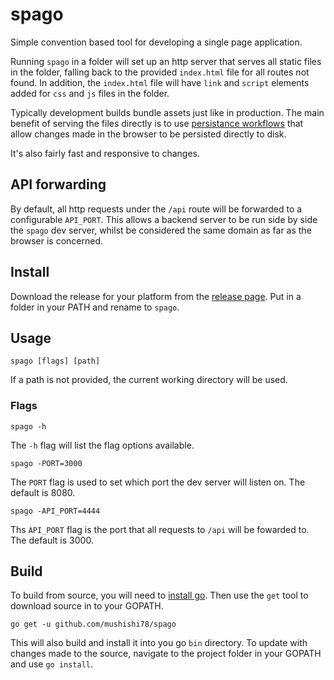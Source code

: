 # spago

Simple convention based tool for developing a single page application.

Running `spago` in a folder will set up an http server that serves all static
files in the folder, falling back to the provided `index.html` file for all
routes not found. In addition, the `index.html` file will have `link` and
`script` elements added for `css` and `js` files in the folder.

Typically development builds bundle assets just like in production. The main
benefit of serving the files directly is to use [persistance workflows](https://developers.google.com/web/tools/setup/setup-workflow)
that allow changes made in the browser to be persisted directly to disk.

It's also fairly fast and responsive to changes.

## API forwarding

By default, all http requests under the `/api` route will be forwarded to a configurable `API_PORT`. This
allows a backend server to be run side by side the `spago` dev server, whilst be considered the same domain
as far as the browser is concerned.

## Install

Download the release for your platform from the [release page](https://github.com/mushishi78/spago/releases).
Put in a folder in your PATH and rename to `spago`.

## Usage

```
spago [flags] [path]
```

If a path is not provided, the current working directory will be used.

### Flags

```
spago -h
```

The `-h` flag will list the flag options available.

```
spago -PORT=3000
```

The `PORT` flag is used to set which port the dev server will listen on. The default is 8080.

```
spago -API_PORT=4444
```

Ths `API_PORT` flag is the port that all requests to `/api` will be fowarded to. The default is 3000.

## Build

To build from source, you will need to [install go](https://golang.org/doc/install).
Then use the `get` tool to download source in to your GOPATH.

```
go get -u github.com/mushishi78/spago
```

This will also build and install it into you go `bin` directory. To update with
changes made to the source, navigate to the project folder in your GOPATH and use
`go install`.
